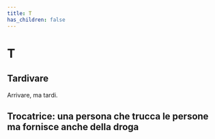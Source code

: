 ```yaml
---
title: T
has_children: false
---
```

# T

## Tardivare
Arrivare, ma tardi.

## Trocatrice: una persona che trucca le persone ma fornisce anche della droga